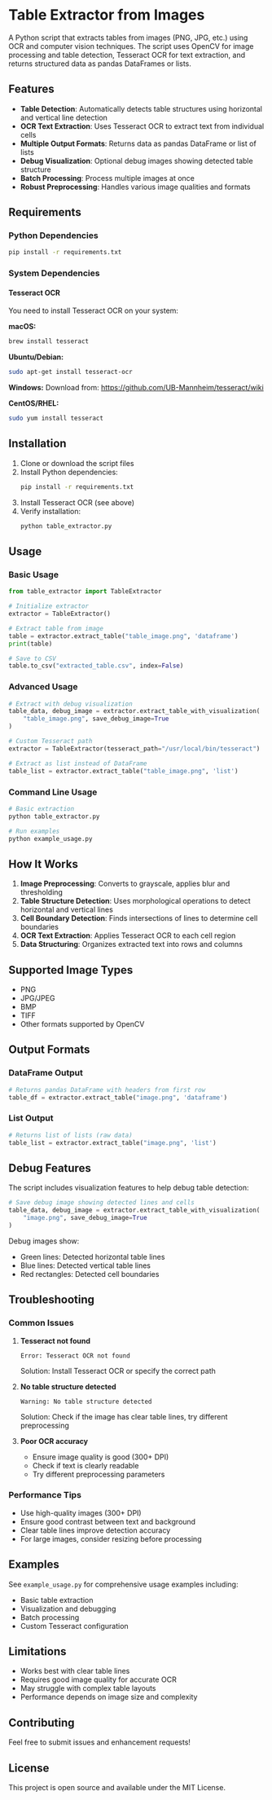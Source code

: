 # Table Extractor from Images

A Python script that extracts tables from images (PNG, JPG, etc.) using OCR and computer vision techniques. The script uses OpenCV for image processing and table detection, Tesseract OCR for text extraction, and returns structured data as pandas DataFrames or lists.

## Features

- **Table Detection**: Automatically detects table structures using horizontal and vertical line detection
- **OCR Text Extraction**: Uses Tesseract OCR to extract text from individual cells
- **Multiple Output Formats**: Returns data as pandas DataFrame or list of lists
- **Debug Visualization**: Optional debug images showing detected table structure
- **Batch Processing**: Process multiple images at once
- **Robust Preprocessing**: Handles various image qualities and formats

## Requirements

### Python Dependencies
```bash
pip install -r requirements.txt
```

### System Dependencies

#### Tesseract OCR
You need to install Tesseract OCR on your system:

**macOS:**
```bash
brew install tesseract
```

**Ubuntu/Debian:**
```bash
sudo apt-get install tesseract-ocr
```

**Windows:**
Download from: https://github.com/UB-Mannheim/tesseract/wiki

**CentOS/RHEL:**
```bash
sudo yum install tesseract
```

## Installation

1. Clone or download the script files
2. Install Python dependencies:
   ```bash
   pip install -r requirements.txt
   ```
3. Install Tesseract OCR (see above)
4. Verify installation:
   ```bash
   python table_extractor.py
   ```

## Usage

### Basic Usage

```python
from table_extractor import TableExtractor

# Initialize extractor
extractor = TableExtractor()

# Extract table from image
table = extractor.extract_table("table_image.png", 'dataframe')
print(table)

# Save to CSV
table.to_csv("extracted_table.csv", index=False)
```

### Advanced Usage

```python
# Extract with debug visualization
table_data, debug_image = extractor.extract_table_with_visualization(
    "table_image.png", save_debug_image=True
)

# Custom Tesseract path
extractor = TableExtractor(tesseract_path="/usr/local/bin/tesseract")

# Extract as list instead of DataFrame
table_list = extractor.extract_table("table_image.png", 'list')
```

### Command Line Usage

```bash
# Basic extraction
python table_extractor.py

# Run examples
python example_usage.py
```

## How It Works

1. **Image Preprocessing**: Converts to grayscale, applies blur and thresholding
2. **Table Structure Detection**: Uses morphological operations to detect horizontal and vertical lines
3. **Cell Boundary Detection**: Finds intersections of lines to determine cell boundaries
4. **OCR Text Extraction**: Applies Tesseract OCR to each cell region
5. **Data Structuring**: Organizes extracted text into rows and columns

## Supported Image Types

- PNG
- JPG/JPEG
- BMP
- TIFF
- Other formats supported by OpenCV

## Output Formats

### DataFrame Output
```python
# Returns pandas DataFrame with headers from first row
table_df = extractor.extract_table("image.png", 'dataframe')
```

### List Output
```python
# Returns list of lists (raw data)
table_list = extractor.extract_table("image.png", 'list')
```

## Debug Features

The script includes visualization features to help debug table detection:

```python
# Save debug image showing detected lines and cells
table_data, debug_image = extractor.extract_table_with_visualization(
    "image.png", save_debug_image=True
)
```

Debug images show:
- Green lines: Detected horizontal table lines
- Blue lines: Detected vertical table lines  
- Red rectangles: Detected cell boundaries

## Troubleshooting

### Common Issues

1. **Tesseract not found**
   ```
   Error: Tesseract OCR not found
   ```
   Solution: Install Tesseract OCR or specify the correct path

2. **No table structure detected**
   ```
   Warning: No table structure detected
   ```
   Solution: Check if the image has clear table lines, try different preprocessing

3. **Poor OCR accuracy**
   - Ensure image quality is good (300+ DPI)
   - Check if text is clearly readable
   - Try different preprocessing parameters

### Performance Tips

- Use high-quality images (300+ DPI)
- Ensure good contrast between text and background
- Clear table lines improve detection accuracy
- For large images, consider resizing before processing

## Examples

See `example_usage.py` for comprehensive usage examples including:
- Basic table extraction
- Visualization and debugging
- Batch processing
- Custom Tesseract configuration

## Limitations

- Works best with clear table lines
- Requires good image quality for accurate OCR
- May struggle with complex table layouts
- Performance depends on image size and complexity

## Contributing

Feel free to submit issues and enhancement requests!

## License

This project is open source and available under the MIT License. 